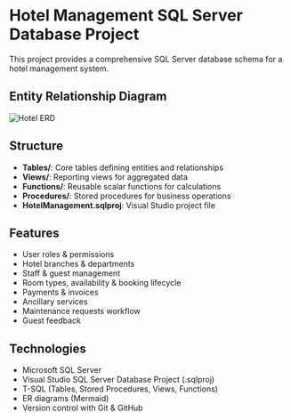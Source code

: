 # Hotel Management SQL Server Database Project

This project provides a comprehensive SQL Server database schema for a hotel management system.

## Entity Relationship Diagram

![Hotel ERD](./docs/erd.png)


## Structure
- **Tables/**: Core tables defining entities and relationships
- **Views/**: Reporting views for aggregated data
- **Functions/**: Reusable scalar functions for calculations
- **Procedures/**: Stored procedures for business operations
- **HotelManagement.sqlproj**: Visual Studio project file

## Features
- User roles & permissions
- Hotel branches & departments
- Staff & guest management
- Room types, availability & booking lifecycle
- Payments & invoices
- Ancillary services
- Maintenance requests workflow
- Guest feedback

## Technologies
- Microsoft SQL Server
- Visual Studio SQL Server Database Project (.sqlproj)
- T-SQL (Tables, Stored Procedures, Views, Functions)
- ER diagrams (Mermaid)
- Version control with Git & GitHub

